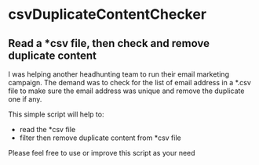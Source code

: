# csvDuplicateContentChecker
Read a *csv file, then check and remove duplicate content
-----
I was helping another headhunting team to run their email marketing campaign.
The demand was to check for the list of email address in a *.csv file to make sure the email address was unique and remove the duplicate one if any.

This simple script will help to:
- read the *csv file
- filter then remove duplicate content from *csv file

Please feel free to use or improve this script as your need
